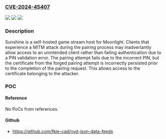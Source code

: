### [CVE-2024-45407](https://cve.mitre.org/cgi-bin/cvename.cgi?name=CVE-2024-45407)
![](https://img.shields.io/static/v1?label=Product&message=Sunshine&color=blue)
![](https://img.shields.io/static/v1?label=Version&message=%3D%20%3E%3D%205fcd07ecb1428bfe245ad6fa349aead476c7e772%2C%20%3C%20fd7e68457a134102d1b30af5796c79f2aa623224%20&color=brighgreen)
![](https://img.shields.io/static/v1?label=Vulnerability&message=CWE-300%3A%20Channel%20Accessible%20by%20Non-Endpoint&color=brighgreen)

### Description

Sunshine is a self-hosted game stream host for Moonlight. Clients that experience a MITM attack during the pairing process may inadvertantly allow access to an unintended client rather than failing authentication due to a PIN validation error. The pairing attempt fails due to the incorrect PIN, but the certificate from the forged pairing attempt is incorrectly persisted prior to the completion of the pairing request. This allows access to the certificate belonging to the attacker.

### POC

#### Reference
No PoCs from references.

#### Github
- https://github.com/fkie-cad/nvd-json-data-feeds

